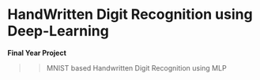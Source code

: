 # HandWritten Digit Recognition using Deep-Learning
**Final Year Project**

>> MNIST based Handwritten Digit Recognition using MLP
